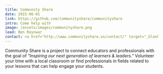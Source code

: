 ```yaml
---
title: Community Share
date: 2015-06-01
link: https://github.com/communityshare/communityshare
intro: Come help with
image: /assets/images/communityshare.png
lead: Ben Reynwar
contact: <a href="http://www.communityshare.us/contact/" target="_blank">Community Share Contact Page</a>
---
```

Community Share is a project to connect educators and professionals with the goal of _"Inspiring our next generation of learners & leaders."_ Volunteer your time with a local classroom or find professionals in fields related to your lessons that can help engage your students.
